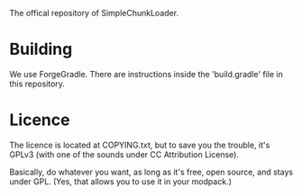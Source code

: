 The offical repository of SimpleChunkLoader.

Building
=========

We use ForgeGradle. There are instructions inside the 'build.gradle' file in this repository.


Licence
=========

The licence is located at COPYING.txt, but to save you the trouble, it's GPLv3 (with one of the sounds under CC Attribution License). 

Basically, do whatever you want, as long as it's free, open source, and stays under GPL. (Yes, that allows you to use it in your modpack.)

